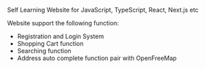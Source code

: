 Self Learning Website for JavaScript, TypeScript, React, Next.js etc

Website support the following function:
 - Registration and Login System
 - Shopping Cart function
 - Searching function
 - Address auto complete function pair with OpenFreeMap
